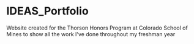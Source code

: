 # IDEAS_Portfolio
Website created for the Thorson Honors Program at Colorado School of Mines to show all the work I've done throughout my freshman year
